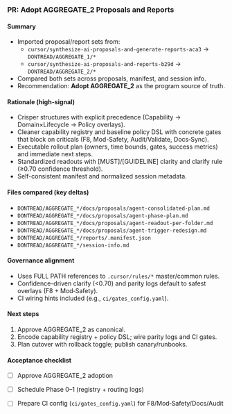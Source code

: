 ### PR: Adopt AGGREGATE_2 Proposals and Reports

#### Summary
- Imported proposal/report sets from:
  - `cursor/synthesize-ai-proposals-and-generate-reports-aca3` → `DONTREAD/AGGREGATE_1/*`
  - `cursor/synthesize-ai-proposals-and-reports-b29d` → `DONTREAD/AGGREGATE_2/*`
- Compared both sets across proposals, manifest, and session info.
- Recommendation: **Adopt AGGREGATE_2** as the program source of truth.

#### Rationale (high-signal)
- Crisper structures with explicit precedence (Capability → Domain×Lifecycle → Policy overlays).
- Cleaner capability registry and baseline policy DSL with concrete gates that block on criticals (F8, Mod-Safety, Audit/Validate, Docs‑Sync).
- Executable rollout plan (owners, time bounds, gates, success metrics) and immediate next steps.
- Standardized readouts with [MUST]/[GUIDELINE] clarity and clarify rule (≥0.70 confidence threshold).
- Self-consistent manifest and normalized session metadata.

#### Files compared (key deltas)
- `DONTREAD/AGGREGATE_*/docs/proposals/agent-consolidated-plan.md`
- `DONTREAD/AGGREGATE_*/docs/proposals/agent-phase-plan.md`
- `DONTREAD/AGGREGATE_*/docs/proposals/agent-readout-per-folder.md`
- `DONTREAD/AGGREGATE_*/docs/proposals/agent-trigger-redesign.md`
- `DONTREAD/AGGREGATE_*/reports/.manifest.json`
- `DONTREAD/AGGREGATE_*/session-info.md`

#### Governance alignment
- Uses FULL PATH references to `.cursor/rules/*` master/common rules.
- Confidence-driven clarify (<0.70) and parity logs default to safest overlays (F8 + Mod‑Safety).
- CI wiring hints included (e.g., `ci/gates_config.yaml`).

#### Next steps
1) Approve AGGREGATE_2 as canonical.
2) Encode capability registry + policy DSL; wire parity logs and CI gates.
3) Plan cutover with rollback toggle; publish canary/runbooks.

#### Acceptance checklist
- [ ] Approve AGGREGATE_2 adoption
- [ ] Schedule Phase 0–1 (registry + routing logs)
- [ ] Prepare CI config (`ci/gates_config.yaml`) for F8/Mod‑Safety/Docs/Audit

